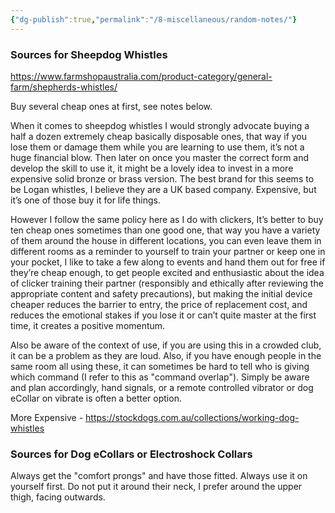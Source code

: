 ```yaml
---
{"dg-publish":true,"permalink":"/8-miscellaneous/random-notes/"}
---
```



### Sources for Sheepdog Whistles

https://www.farmshopaustralia.com/product-category/general-farm/shepherds-whistles/

Buy several cheap ones at first, see notes below.

When it comes to sheepdog whistles I would strongly advocate buying a half a dozen extremely cheap basically disposable ones, that way if you lose them or damage them while you are learning to use them, it’s not a huge financial blow. Then later on once you master the correct form and develop the skill to use it, it might be a lovely idea to invest in a more expensive solid bronze or brass version. The best brand for this seems to be Logan whistles, I believe they are a UK based company. Expensive, but it’s one of those buy it for life things. 

However I follow the same policy here as I do with clickers, It’s better to buy ten cheap ones sometimes than one good one, that way you have a variety of them around the house in different locations, you can even leave them in different rooms as a reminder to yourself to train your partner or keep one in your pocket, I like to take a few along to events and hand them out for free if they’re cheap enough, to get people excited and enthusiastic about the idea of clicker training their partner (responsibly and ethically after reviewing the appropriate content and safety precautions), but making the initial device cheaper reduces the barrier to entry, the price of replacement cost, and reduces the emotional stakes if you lose it or can’t quite master at the first time, it creates a positive momentum.

Also be aware of the context of use, if you are using this in a crowded club, it can be a problem as they are loud. Also, if you have enough people in the same room all using these, it can sometimes be hard to tell who is giving which command (I refer to this as "command overlap"). Simply be aware and plan accordingly, hand signals, or a remote controlled vibrator or dog eCollar on vibrate is often a better option. 

More Expensive - https://stockdogs.com.au/collections/working-dog-whistles

### Sources for Dog eCollars or Electroshock Collars

Always get the "comfort prongs" and have those fitted. Always use it on yourself first. Do not put it around their neck, I prefer around the upper thigh, facing outwards.
